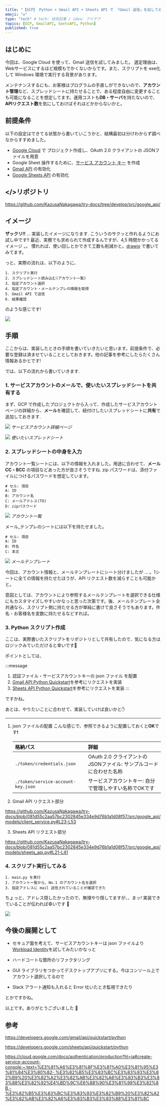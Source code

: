 ```yaml
---
title: "【GCP】 Python + Gmail API + Sheets API で 「Gmail 送信」を試してみた"
emoji: "✉️"
type: "tech" # tech: 技術記事 / idea: アイデア
topics: [GCP, GmailAPI, SeetsAPI, Python]
published: true
---
```


## はじめに
今回は、Google Cloud を使って、Gmail 送信を試してみました。
選定理由は、Webサービスにするほど規模もでかくないからです。また、スクリプトを exe化して Windows 環境で実行する背景があります。

メンテナンスするにも、お客様はプログラムの手直しができないので、**アカウント管理**など、スプレッドシートに持たせることで、ある程度自由に変更することも可能になることを想定してます。運用コストも**DB・サーバ**を持たないので、**APIリクエスト数**を気にしておけばそれほどかからないかと。


## 前提条件

以下の設定はできてる状態から書いていこうかと、結構最初は分けわからず調べなからすすめました。

- [Google Cloud](https://console.cloud.google.com/) で プロジェクト作成し、OAuth 2.0 クライアントの JSONファイルを用意
- Google Sheet 操作するために、[サービス アカウント キー](https://00m.in/miTfQ) を作成
- [Gmail API](https://console.cloud.google.com/marketplace/product/google/gmail.googleapis.com) の有効化
- [Google Sheets API](https://console.cloud.google.com/marketplace/product/google/sheets.googleapis.com) の有効化


## </>リポジトリ

https://github.com/KazusaNakagawa/try-docs/tree/develop/src/google_api/

## イメージ

**ザックリ!!** ... 実装したイメージになります. こういうのサクッと作れるようにお試し中です!!
最近、実務でも求められて作成するんですが、4,5 時間かかってるイメージ 。。
慣れれば、使い回しとかできて工数も削減かと。[drawio](https://drawio-app.com/) で書いてみてます。

っと、実際の流れは、以下のように、

```bash: ながれ
1. スクリプト実行
2. スプレッドシート読み込む(アカウント一覧)
3. 指定アカウント選択
4. 指定アカウント・メールテンプレの情報を取得
5. Gmail API で送信
6. 結果確認
```

のような感じです!


![](/images/google/google_api_send_mail.png)


## 手順

ここからは、実装したときの手順を書いていきたいと思います。前提条件で、必要な登録は済ませていることとしておきます。他の記事を参考にしたらたくさん情報あるかとです! 

では、以下の流れから書いていきます.


### 1. サービスアカウントのメールで、使いたいスプレッドシートを共有する
まず、GCP で作成したプロジェクトから入って、作成したサービスアカウントページの詳細から、**メール**を確認して、紐付けしたいスプレッドシートに**共有**で追加しておきます.

![](/images/google/sercice_account_key_dashborad.png)
*サービスアカウント詳細ページ*

![](/images/google/target_spread_sheet_share.png)
*使いたいスプレッドシート*

### 2. スプレッドシートの中身を入力

アカウント一覧シートには、以下の情報を入れました。用途に合わせて、**メール CC・BCC** の項目などあった方が良さそうですね.
zip パスワードは、添付ファイルにつけるパスワードを想定しています。

```bash:アカウント一覧
# セル: 項目
A: ID
B: アカウント名
C: メールアドレス(TO)
D: zipパスワード
```

![](/images/google/acounts.png)
*アカウント一覧*

メール_テンプレのシートには以下を持たせました。

```bash:メール_テンプレ
# セル: 項目
A: ID
B: 件名
C: 本文
```

![](/images/google/mail_tmp.png)
*メールテンプレート*


今回は、アカウント情報と、メールテンプレートにシート分けましたが ... 。1シートに全ての情報を持たせたほうが、API リクエスト数を減らすことも可能かと。

意図としては、アカウントにより参照するメールテンプレートを選択できる仕様にもカスタマイズしやすいかなっと思った次第です。後、メールテンプレート全共通なら、スクリプト側に持たせる方が単純に書けて良さそうでもあります。件名・お客様名を変数に持たせるなどすれば。


### 3. Python スクリプト作成
ここは、実際書いたスクリプトをリポジトリとして共有したので、気になる方はロジックみていただけると幸いです🙏

ポイントとしては、

:::message
1. 認証ファイル・サービスアカウントキーの json ファイル を配置
2. [Gmail API Python Quickstart](https://developers.google.com/gmail/api/quickstart/python)を参考にリクエストを実装
3. [Sheets API Python Quickstart](https://developers.google.com/sheets/api/quickstart/python)を参考にリクエストを実装
:::


ですかね。

あとは、やりたいことに合わせて、実装していけば良いかと✋

---

1. json ファイルの配置
   こんな感じで、参照できるように配置しておくと**OK**です❗️

    |格納パス|詳細|
    |:-|:-|
    |`./token/credentials.json`|OAuth 2.0 クライアントの JSONファイル: サンプルコードに合わせた名称|
    |`./token/service-account-key.json`|サービスアカウントキー: 自分で管理しやすい名称でOKです|

2. Gmail API リクエスト部分

  https://github.com/KazusaNakagawa/try-docs/blob/081d55c2aa57bc2302845e334e9d76b1a1d08f57/src/google_api/models/client_service.py#L23-L53

3. Sheets API リクエスト部分

  https://github.com/KazusaNakagawa/try-docs/blob/081d55c2aa57bc2302845e334e9d76b1a1d08f57/src/google_api/models/sheets_api.py#L21-L41


### 4. スクリプト実行してみる

```bash:ながれ
1. main.py を実行
2. アカウント一覧から、No.1 のアカウント名を選択
3. 指定アドレスに mail 送信されていることが確認できた
```
ちょっと、アドレス隠したかったので、無理やり隠してますが、、まッ! 実装できていることが伝われば幸いです 🍊

![](/images/google/send_gmail_run.gif)


## 今後の展開として
- セキュア面を考えて、サービスアカウントキーは json ファイルより [Workload Identity](https://cloud.google.com/kubernetes-engine/docs/how-to/workload-identity?hl=ja#enable_on_cluster)を試してみたいかなっと

- ハードコートな箇所のリファクタリング

- GUI ライブラリをつかってデスクトップアプリにする。今はコンソール上でアカウント選択してるので

- Slack アラート通知も入れると Error 吐いたとき監視できたり

とかですかね。

以上です。ありがとうございました 🙏


## 参考
https://developers.google.com/gmail/api/quickstart/python

https://developers.google.com/sheets/api/quickstart/python

https://cloud.google.com/docs/authentication/production?hl=ja#create-service-account-console:~:text=%E3%81%A6%E3%81%8F%E3%81%A0%E3%81%95%E3%81%84%E3%80%82-,%E3%82%B5%E3%83%BC%E3%83%93%E3%82%B9%20%E3%82%A2%E3%82%AB%E3%82%A6%E3%83%B3%E3%83%88%E3%82%92%E4%BD%9C%E6%88%90%E3%81%99%E3%82%8B,-%E3%82%B5%E3%83%BC%E3%83%93%E3%82%B9%20%E3%82%A2%E3%82%AB%E3%82%A6%E3%83%B3%E3%83%88%E3%81%8C
